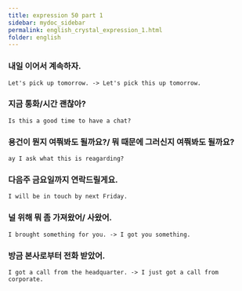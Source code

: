 ```yaml
---
title: expression 50 part 1
sidebar: mydoc_sidebar
permalink: english_crystal_expression_1.html
folder: english
---
```

### 내일 이어서 계속하자.

    Let's pick up tomorrow. -> Let's pick this up tomorrow.

### 지금 통화/시간 괜찮아?

    Is this a good time to have a chat?

### 용건이 뭔지 여쭤봐도 될까요?/ 뭐 때문에 그러신지 여쭤봐도 될까요?

    ay I ask what this is reagarding?

### 다음주 금요일까지 연락드릴게요.

    I will be in touch by next Friday.

### 널 위해 뭐 좀 가져왔어/ 사왔어.

    I brought something for you. -> I got you something.

### 방금 본사로부터 전화 받았어.

    I got a call from the headquarter. -> I just got a call from corporate.
